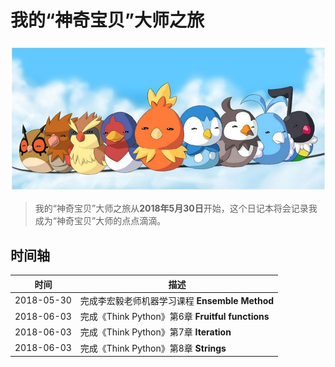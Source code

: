 # 我的“神奇宝贝”大师之旅

![封面](./figs/pokemon.jpg)

> 我的“神奇宝贝”大师之旅从**2018年5月30日**开始，这个日记本将会记录我成为“神奇宝贝”大师的点点滴滴。

## 时间轴

| 时间       | 描述                                             |
| ---------- | ------------------------------------------------ |
| 2018-05-30 | 完成李宏毅老师机器学习课程 **Ensemble Method**   |
| 2018-06-03 | 完成《Think Python》第6章 **Fruitful functions** |
| 2018-06-03 | 完成《Think Python》第7章 **Iteration**          |
| 2018-06-03 | 完成《Think Python》第8章 **Strings**            |

